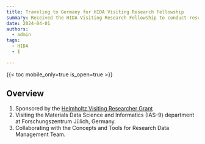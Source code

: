 ```yaml
---
title: Traveling to Germany for HIDA Visiting Research Fellowship
summary: Received the HIDA Visiting Research Fellowship to conduct research at the Materials Data Science and Informatics (IAS-9) at Forschungszentrum Jülich, Germany
date: 2024-04-01
authors:
  - admin
tags:
  - HIDA
  - I

---
```



{{< toc mobile_only=true is_open=true >}}
## Overview

1. Sponsored by the [Helmholtz Visiting Researcher Grant](https://www.helmholtz-hida.de/en/new-horizons/hida-visiting-program/)
2. Visiting the Materials Data Science and Informatics (IAS-9) department at Forschungszentrum Jülich, Germany.
3. Collaborating with the Concepts and Tools for Research Data Management Team.



